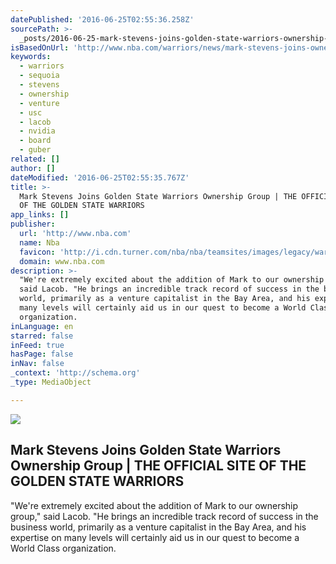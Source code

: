 ```yaml
---
datePublished: '2016-06-25T02:55:36.258Z'
sourcePath: >-
  _posts/2016-06-25-mark-stevens-joins-golden-state-warriors-ownership-group-or-t.md
isBasedOnUrl: 'http://www.nba.com/warriors/news/mark-stevens-joins-ownership-group'
keywords:
  - warriors
  - sequoia
  - stevens
  - ownership
  - venture
  - usc
  - lacob
  - nvidia
  - board
  - guber
related: []
author: []
dateModified: '2016-06-25T02:55:35.767Z'
title: >-
  Mark Stevens Joins Golden State Warriors Ownership Group | THE OFFICIAL SITE
  OF THE GOLDEN STATE WARRIORS
app_links: []
publisher:
  url: 'http://www.nba.com'
  name: Nba
  favicon: 'http://i.cdn.turner.com/nba/nba/teamsites/images/legacy/warriors/favicon.ico'
  domain: www.nba.com
description: >-
  "We're extremely excited about the addition of Mark to our ownership group,"
  said Lacob. "He brings an incredible track record of success in the business
  world, primarily as a venture capitalist in the Bay Area, and his expertise on
  many levels will certainly aid us in our quest to become a World Class
  organization.
inLanguage: en
starred: false
inFeed: true
hasPage: false
inNav: false
_context: 'http://schema.org'
_type: MediaObject

---
```

<article style=""><img src="https://s3-us-west-2.amazonaws.com/the-grid-img/p/159722698570d049c05f2cb8864768eb1142c7e9.jpg" /><h1>Mark Stevens Joins Golden State Warriors Ownership Group | THE OFFICIAL SITE OF THE GOLDEN STATE WARRIORS</h1><p>"We're extremely excited about the addition of Mark to our ownership group," said Lacob. "He brings an incredible track record of success in the business world, primarily as a venture capitalist in the Bay Area, and his expertise on many levels will certainly aid us in our quest to become a World Class organization.</p></article>